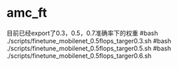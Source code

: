 # amc_ft
目前已经export了0.3，0.5，0.7准确率下的权重
#bash ./scripts/finetune_mobilenet_0.5flops_targer0.3.sh
#bash ./scripts/finetune_mobilenet_0.5flops_targer0.5.sh
#bash ./scripts/finetune_mobilenet_0.5flops_targer0.6.sh
